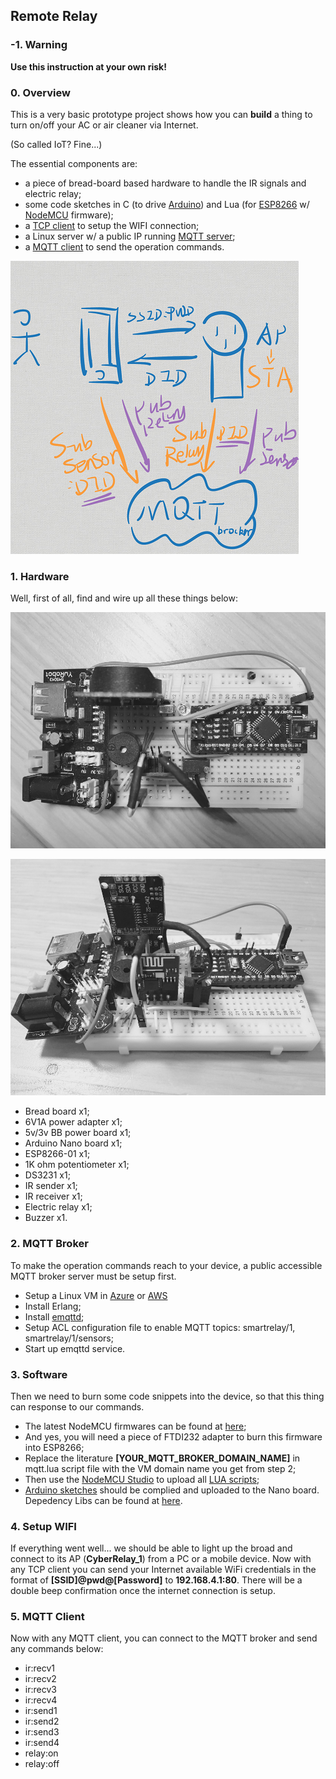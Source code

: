 ## Remote Relay ##

### -1. Warning ###
**Use this instruction at your own risk!**

### 0. Overview ###
This is a very basic prototype project shows how you can **build** a thing to turn on/off your AC or air cleaner via Internet. 

(So called IoT? Fine...)

The essential components are:

- a piece of bread-board based hardware to handle the IR signals and electric relay;
- some code sketches in C (to drive [Arduino](http://www.arduino.cc/)) and Lua (for [ESP8266](http://espressif.com/en/products/esp8266/) w/ [NodeMCU](http://www.nodemcu.com/index_en.html) firmware);
- a [TCP client](https://play.google.com/store/apps/details?id=com.sollae.eztcpclient) to setup the WIFI connection;
- a Linux server w/ a public IP running [MQTT server](https://github.com/emqtt/emqttd);
- a [MQTT client](http://mqttfx.org/) to send the operation commands.

![](https://raw.githubusercontent.com/LiyeXu/Arduino/master/RemoteRelay/Sketch.png)

### 1. Hardware ###

Well, first of all, find and wire up all these things below:

![](https://raw.githubusercontent.com/LiyeXu/Arduino/master/RemoteRelay/BB02.jpg)
 
![](https://raw.githubusercontent.com/LiyeXu/Arduino/master/RemoteRelay/BB01.jpg)

- Bread board x1;
- 6V1A power adapter x1;
- 5v/3v BB power board x1;
- Arduino Nano board x1;
- ESP8266-01 x1;
- 1K ohm potentiometer x1;
- DS3231 x1;
- IR sender x1;
- IR receiver x1;
- Electric relay x1;
- Buzzer x1.

### 2. MQTT Broker ###
To make the operation commands reach to your device, a public accessible MQTT broker server must be setup first.

- Setup a Linux VM in [Azure](http://azure.microsoft.com/en-us/services/virtual-machines/) or [AWS](https://docs.aws.amazon.com/zh_cn/AWSEC2/latest/UserGuide/EC2_GetStarted.html)
- Install Erlang;
- Install [emqttd](https://github.com/emqtt/emqttd);
- Setup ACL configuration file to enable MQTT topics: smartrelay/1, smartrelay/1/sensors;
- Start up emqttd service.

### 3. Software ###
Then we need to burn some code snippets into the device, so that this thing can response to our commands.

- The latest NodeMCU firmwares can be found at [here](https://github.com/nodemcu/nodemcu-firmware);
- And yes, you will need a piece of FTDI232 adapter to burn this firmware into ESP8266;
- Replace the literature **[YOUR\_MQTT\_BROKER\_DOMAIN\_NAME]** in mqtt.lua script file with the VM domain name you get from step 2;
- Then use the [NodeMCU Studio](http://bbs.nodemcu.com/t/nodemcu-studio-ban-ben-geng-xin-wei-build20150111-update-to-version-build20150111/64) to upload all [LUA scripts](https://github.com/LiyeXu/Arduino/tree/master/RemoteRelay/ESP8266);
- [Arduino sketches](https://github.com/LiyeXu/Arduino/tree/master/RemoteRelay/LCU) should be complied and uploaded to the Nano board. Depedency Libs can be found at [here](https://github.com/LiyeXu/Arduino/tree/master/RemoteRelay/Arduino%20Libs).

### 4. Setup WIFI ###
If everything went well... we should be able to light up the broad and connect to its AP (**CyberRelay_1**) from a PC or a mobile device. Now with any TCP client you can send your Internet available WiFi credentials in the format of **[SSID]@pwd@[Password]** to **192.168.4.1:80**. There will be a double beep confirmation once the internet connection is setup.

### 5. MQTT Client ###
Now with any MQTT client, you can connect to the MQTT broker and send any commands below:

- ir:recv1
- ir:recv2
- ir:recv3
- ir:recv4
- ir:send1
- ir:send2
- ir:send3
- ir:send4
- relay:on
- relay:off


